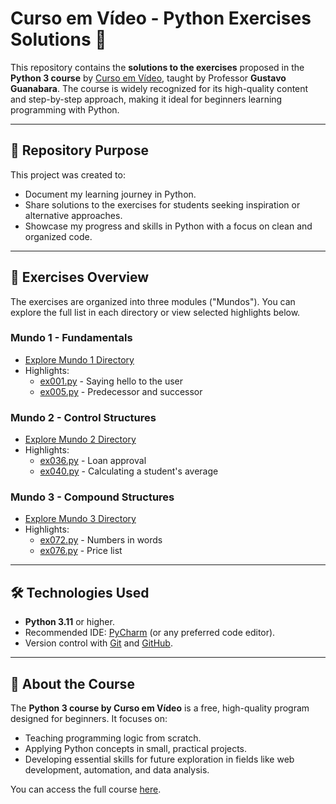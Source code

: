 # Curso em Vídeo - Python Exercises Solutions 🐍

This repository contains the **solutions to the exercises** proposed in the **Python 3 course** by [Curso em Vídeo](https://www.cursoemvideo.com/), taught by Professor **Gustavo Guanabara**. The course is widely recognized for its high-quality content and step-by-step approach, making it ideal for beginners learning programming with Python.

---

## 🎯 Repository Purpose

This project was created to:
- Document my learning journey in Python.
- Share solutions to the exercises for students seeking inspiration or alternative approaches.
- Showcase my progress and skills in Python with a focus on clean and organized code.

---

## 📂 Exercises Overview

The exercises are organized into three modules ("Mundos"). You can explore the full list in each directory or view selected highlights below.

### Mundo 1 - Fundamentals
- [Explore Mundo 1 Directory](Mundo1/)
- Highlights:
  - [ex001.py](Mundo1/ex001.py) - Saying hello to the user
  - [ex005.py](Mundo1/ex005.py) - Predecessor and successor

### Mundo 2 - Control Structures
- [Explore Mundo 2 Directory](Mundo2/)
- Highlights:
  - [ex036.py](Mundo2/ex036.py) - Loan approval
  - [ex040.py](Mundo2/ex040.py) - Calculating a student's average

### Mundo 3 - Compound Structures
- [Explore Mundo 3 Directory](Mundo3/)
- Highlights:
  - [ex072.py](Mundo3/ex072.py) - Numbers in words
  - [ex076.py](Mundo3/ex076.py) - Price list

---

## 🛠️ Technologies Used

- **Python 3.11** or higher.
- Recommended IDE: [PyCharm](https://www.jetbrains.com/pycharm/) (or any preferred code editor).
- Version control with [Git](https://git-scm.com/) and [GitHub](https://github.com/).

---

## 📖 About the Course

The **Python 3 course by Curso em Vídeo** is a free, high-quality program designed for beginners. It focuses on:
- Teaching programming logic from scratch.
- Applying Python concepts in small, practical projects.
- Developing essential skills for future exploration in fields like web development, automation, and data analysis.

You can access the full course [here](https://www.cursoemvideo.com/).
